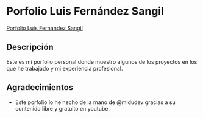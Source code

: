 # Porfolio Luis Fernández Sangil

[Porfolio Luis Fernández Sangil](https://porfolio-jz0e.onrender.com)

## Descripción

Este es mi porfolio personal donde muestro algunos de los proyectos en los que he trabajado y mi experiencia profesional.

## Agradecimientos

- Este porfolio lo he hecho de la mano de @midudev gracias a su contenido libre y gratuito en youtube.
